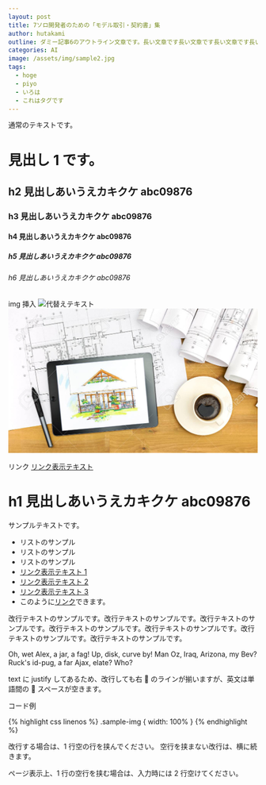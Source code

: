 ```yaml
---
layout: post
title: 7ソロ開発者のための「モデル取引・契約書」集
author: hutakami
outline: ダミー記事6のアウトライン文章です。長い文章です長い文章です長い文章です長い文章です長い文章です
categories: AI
image: /assets/img/sample2.jpg
tags:
  - hoge
  - piyo
  - いろは
  - これはタグです
---
```


通常のテキストです。

# 見出し 1 です。

## h2 見出しあいうえカキクケ abc09876

### h3 見出しあいうえカキクケ abc09876

#### h4 見出しあいうえカキクケ abc09876

##### h5 見出しあいうえカキクケ abc09876

###### h6 見出しあいうえカキクケ abc09876

img 挿入
![代替えテキスト](画像パス)
![sample画像](/assets/img/sample.jpg)

リンク
[リンク表示テキスト](リンク先URL)

# h1 見出しあいうえカキクケ abc09876

サンプルテキストです。

- リストのサンプル
- リストのサンプル
- リストのサンプル
- [リンク表示テキスト 1](リンク先URL)
- [リンク表示テキスト 2](リンク先URL)
- [リンク表示テキスト 3](リンク先URL)
- このように[リンク](リンク先URL)できます。

改行テキストのサンプルです。改行テキストのサンプルです。改行テキストのサンプルです。改行テキストのサンプルです。改行テキストのサンプルです。改行テキストのサンプルです。改行テキストのサンプルです。

Oh, wet Alex, a jar, a fag! Up, disk, curve by! Man Oz, Iraq, Arizona, my Bev? Ruck's id-pug, a far Ajax, elate? Who?

text に justify してあるため、改行しても右  のラインが揃いますが、英文は単語間の  スペースが空きます。

コード例

{% highlight css linenos %}
.sample-img {
width: 100%
}
{% endhighlight %}

改行する場合は、1 行空の行を挟んでください。
空行を挟まない改行は、横に続きます。

ページ表示上、1 行の空行を挟む場合は、入力時には 2 行空けてください。
